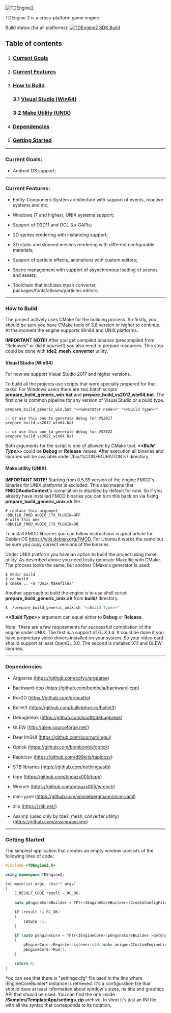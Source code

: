 ![TDEngine2](https://i.imgur.com/Q8QlaxD.png)

TDEngine 2 is a cross-platform game engine.

Build status (for all platforms): [![TDEngine2 SDK Build](https://github.com/bnoazx005/TDEngine2/actions/workflows/main.yml/badge.svg)](https://github.com/bnoazx005/TDEngine2/actions/workflows/main.yml)


## Table of contents

1. ### [Current Goals](#current-goals)
2. ### [Current Features](#current-features)
3. ### [How to Build](#how-to-build)

    ### 3.1 [Visual Studio (Win64)](#vs-win64)

    ### 3.2 [Make Utility (UNIX)](#make-unix)
 
4. ### [Dependencies](#dependencies)

5. ### [Getting Started](#getting-started)

***

### Current Goals:<a name="current-goals"></a>

* Android OS support;

***

### Current Features:<a name="current-features"></a>

* Entity-Component-System architecture with support of events, reactive systems and etc;

* Windows (7 and higher), UNIX systems support;

* Support of D3D11 and OGL 3.x GAPIs;

* 2D sprites rendering with instancing support;

* 3D static and skinned meshes rendering with different configurable materials;

* Support of particle effects, animations with custom editors;

* Scene management with support of asynchronous loading of scenes and assets;

* Toolchain that includes mesh converter, packages/fonts/atlases/particles editors;

***

### How to Build<a name="how-to-build"></a>

The project actively uses CMake for the building process. So firstly, you should be sure you have 
CMake tools of 3.8 version or higher to continue. At the moment the engine supports Win64 and UNIX 
platforms.

**IMPORTANT NOTE!** After you get compiled binaries (precompiled from "Releases" or did it yourself) you also need to prepare resources. This step could be done with **tde2_mesh_converter** utility.

#### Visual Studio (Win64)<a name="vs-win64"></a>

For now we support Visual Studio 2017 and higher versions.

To build all the projects use scripts that were specially prepared for that tasks. For Windows users there are
two batch scripts **prepare_build_generic_win.bat** and **prepare_build_vs2017_win64.bat**. The first one is common 
pipeline for any version of Visual Studio or a build type.

```console
prepare_build_generic_win.bat "<<Generator name>>" "<<Build Type>>"

:: or use this one to generate debug for VS2017
prepare_build_vs2017_win64.bat

:: or use this one to generate debug for VS2022
prepare_build_vs2022_win64.bat
```

Both arguments for the script is one of allowed by CMake tool. _**\<\<Build Type\>\>**_ could be **Debug** or **Release** values.
After execution all binaries and libraries will be available under /bin/%CONFIGURATION%/ directory.

#### Make utility (UNIX)<a name="make-unix"></a>

**IMPORTANT NOTE!** Starting from 0.5.39 version of the engine FMOD's binaries for UNIX platforms is excluded. This also means that **FMODAudioContext**'s compilation is disabled by default for now. So if you already have installed FMOD binaries you can turn this back on via fixing **prepare_build_generic_unix.sh** file.
```console
# replace this argument
-DBUILD_FMOD_AUDIO_CTX_PLUGIN=OFF
# with this one
-DBUILD_FMOD_AUDIO_CTX_PLUGIN=ON
```

To install FMOD libraries you can follow instructions in great article for Debian OS https://wiki.debian.org/FMOD. For Ubuntu it works the same but be sure you copy correct versions of the binaries.

Under UNIX platform you have an option to build the project using make utility. As described above you
need firstly generate Makefile with CMake. The process looks the same, but another CMake's generator
is used:
```console
$ mkdir build
$ cd build
$ cmake .. -G "Unix Makefiles"
```

Another approach to build the engine is to use shell script **prepare_build_generic_unix.sh** from **build/** directory. 

```bash
$ ./prepare_build_generic_unix.sh "<<Build Type>>"
```

_**\<\<Build Type\>\>**_ argument can equal either to **Debug** or **Release**.

Note. There are a few requirements for successfull compilation of the engine under UNIX. The first is
a support of GLX 1.4. It could be done if you have proprietary video drivers installed on your system.
So your video card should support at least OpenGL 3.0. The second is installed X11 and GLEW libraries.

***

### Dependencies<a name="dependencies"></a>

* Argparse (https://github.com/cofyc/argparse)

* Backward-cpp (https://github.com/bombela/backward-cpp)

* Box2D (https://github.com/erincatto)

* Bullet3 (https://github.com/bulletphysics/bullet3)

* Debugbreak (https://github.com/scottt/debugbreak)

* GLEW (http://glew.sourceforge.net/)

* Dear ImGUI (https://github.com/ocornut/imgui)

* Optick (https://github.com/bombomby/optick)

* Rapidcsv (https://github.com/d99kris/rapidcsv)

* STB libraries (https://github.com/nothings/stb)

* tcpp (https://github.com/bnoazx005/tcpp)

* Wrench (https://github.com/bnoazx005/wrench)

* mini-yaml (https://github.com/jimmiebergmann/mini-yaml)

* zlib (https://zlib.net/)

* Assimp (used only by tde2_mesh_converter utility) (https://github.com/assimp/assimp)

***

### Getting Started<a name="getting-started"></a>

The simplest application that creates an empty window consists of the following lines of code:
```cpp
#include <TDEngine2.h>

using namespace TDEngine2;

int main(int argc, char** argv)
{
    E_RESULT_CODE result = RC_OK;
    
    auto pEngineCoreBuilder = TPtr<IEngineCoreBuilder>(CreateConfigFileEngineCoreBuilder({ CreateEngineCore, "Default.project" }, result));

    if (result != RC_OK)
    {
        return -1;
    }

    if (auto pEngineCore = TPtr<IEngineCore>(pEngineCoreBuilder->GetEngineCore()))
    {
        pEngineCore->RegisterListener(std::make_unique<CCustomEngineListener>());
        pEngineCore->Run();
    } 

    return 0;
}
```
You can see that there is "settings.cfg" file used in the line where IEngineCoreBuilder* instance is retrieved. It's a configuration file that should have at least information about window's sizes, its title and graphics API that should be used. You can find the one inside **/Samples/TemplateApp/settings.zip** archive. In short it's just an INI file with all the syntax that corresponds to its notation.